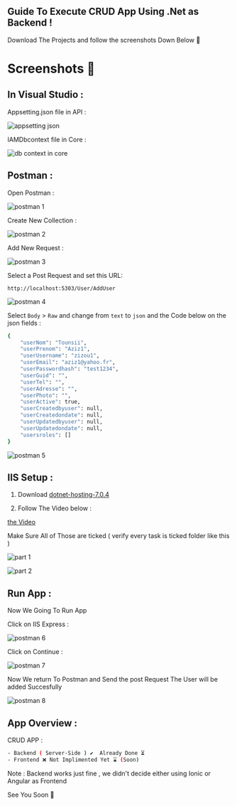 ## Guide To Execute CRUD App Using .Net as Backend !

Download The Projects and follow the screenshots Down Below 📸

# Screenshots 📸

## In Visual Studio :

Appsetting.json file in API  :

![appsetting json](https://user-images.githubusercontent.com/71633887/230669199-e670fe3e-6849-4eb0-8a17-8ef0d4b210f3.jpg)

IAMDbcontext file in Core :

![db context in core](https://user-images.githubusercontent.com/71633887/230669237-de3b0f52-11c0-4223-8e0d-7b8794863a95.jpg)

## Postman :

Open Postman :

![postman 1](https://user-images.githubusercontent.com/71633887/230671436-a9f8ca76-cec3-4231-b0c8-7ea98cae2ce6.JPG)

Create New Collection :

![postman 2](https://user-images.githubusercontent.com/71633887/230671575-6ca33d6d-0fbb-4674-b3f7-0e14ebc1e393.jpg)

Add New Request : 

![postman 3](https://user-images.githubusercontent.com/71633887/230671666-41a0f044-be2f-4e16-8ef4-88fa997d4b2b.jpg)

Select  a Post Request and set this URL: 

``` http://localhost:5303/User/AddUser ```

![postman 4](https://user-images.githubusercontent.com/71633887/230671703-1f3766fe-bb38-49ba-9f44-9025aeee5e88.jpg)

Select ```Body``` > ```Raw``` and change from  ```text``` to ```json``` and the Code below on the json fields :

```bash
{
    "userNom": "Tounsii",
    "userPrenom": "Aziz1",
    "userUsername": "zizou1",
    "userEmail": "aziz1@yahoo.fr",
    "userPasswordhash": "test1234",
    "userGuid": "",
    "userTel": "",
    "userAdresse": "",
    "userPhoto": "",
    "userActive": true,
    "userCreatedbyuser": null,
    "userCreatedondate": null,
    "userUpdatedbyuser": null,
    "userUpdatedondate": null,
    "usersroles": []
}
```
![postman 5](https://user-images.githubusercontent.com/71633887/230672279-fb34c771-abf6-4537-bc8f-b38fab8261d1.jpg)

## IIS Setup : 

1. Download [dotnet-hosting-7.0.4](https://mega.nz/file/iEklyLjT#0wvBbJcD9uiQOdiRLuNnfJL1KNPz8PNk457DuGbPcG0)

2. Follow The Video below : 

[the Video](https://www.youtube.com/watch?v=gSVNQXa790c)

Make Sure All of Those are ticked ( verify every  task is ticked folder like this )

![part 1](https://user-images.githubusercontent.com/71633887/230674961-84f0f697-8bad-44b6-9798-4debfdf2828b.jpg)

![part 2](https://user-images.githubusercontent.com/71633887/230675013-c84ed840-5471-43d3-a754-2fd0b19206e2.jpg)


## Run App : 

Now We Going To Run App

Click on IIS Express :

![postman 6](https://user-images.githubusercontent.com/71633887/230672596-b31110a6-251f-4fa5-8128-87cc90e49529.jpg)

Click on Continue :

![postman 7](https://user-images.githubusercontent.com/71633887/230672741-f07c92db-8adb-43c1-a475-c3d3c92d0d89.jpg)

Now We return To Postman and Send the post Request The User will be added Succesfully 

![postman 8](https://user-images.githubusercontent.com/71633887/230672780-d2d6c194-b818-482e-a573-730f7ae18a2f.jpg)

## App Overview :
 CRUD APP :
 
```bash
- Backend ( Server-Side ) ✔️  Already Done ⏳
- Frontend ❌ Not Implimented Yet ⌛ (Soon)
```

Note : Backend works just fine , we didn't decide either using Ionic or Angular as Frontend 

See You Soon 🚀
